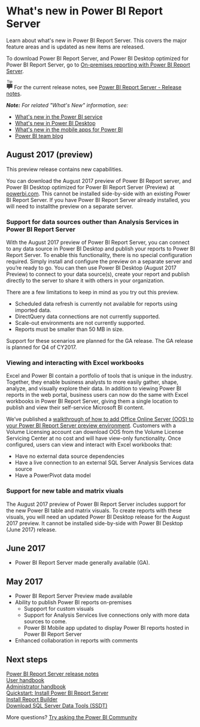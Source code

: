 <properties
   pageTitle="What's new in Power BI Report Server"
   description="Learn about what's new in Power BI Report Server. This covers the major feature areas and is updated as new items are released."
   services="powerbi"
   documentationCenter=""
   authors="guyinacube"
   manager="erikre"
   backup=""
   editor=""
   tags=""
   qualityFocus="no"
   qualityDate=""/>

<tags
   ms.service="powerbi"
   ms.devlang="NA"
   ms.topic="article"
   ms.tgt_pltfrm="NA"
   ms.workload="powerbi"
   ms.date="08/25/2017"
   ms.author="asaxton"/>

# What's new in Power BI Report Server

Learn about what's new in Power BI Report Server. This covers the major feature areas and is updated as new items are released.

To download Power BI Report Server, and Power BI Desktop optimized for Power BI Report Server, go to [On-premises reporting with Power BI Report Server](https://powerbi.microsoft.com/report-server/).

![tip](media/fyi-tip.png "tip") For the current release notes, see [Power BI Report Server - Release notes](reportserver-release-notes.md).

***Note:*** *For related "What's New" information, see:*

- [What's new in the Power BI service](../powerbi-service-whats-new.md)
- [What's new in Power BI Desktop](../powerbi-desktop-latest-update.md)
- [What's new in the mobile apps for Power BI](../powerbi-mobile-whats-new-in-the-mobile-apps.md)
- [Power BI team blog](https://powerbi.microsoft.com/blog/)

## August 2017 (preview)

This preview release contains new capabilities.

You can download the August 2017 preview of Power BI Report server, and Power BI Desktop optimized for Power BI Report Server (Preview) at [powerbi.com](https://powerbi.microsoft.com/report-server/). This cannot be installed side-by-side with an existing Power BI Report Server. If you have Power BI Report Server already installed, you will need to installthe preview on a separate server. 

### Support for data sources outher than Analysis Services in Power BI Report Server

With the August 2017 preview of Power BI Report Server, you can connect to any data source in Power BI Desktop and publish your reports to Power BI Report Server. To enable this functionality, there is no special configuration required. Simply install and configure the preview on a separate server and you’re ready to go. You can then use Power BI Desktop (August 2017 Preview) to connect to your data source(s), create your report and publish directly to the server to share it with others in your organization.

There are a few limitations to keep in mind as you try out this preview.

- Scheduled data refresh is currently not available for reports using imported data.
- DirectQuery data connections are not currently supported.
- Scale-out environments are not currently supported.
- Reports must be smaller than 50 MB in size.

Support for these scenarios are planned for the GA release. The GA release is planned for Q4 of CY2017.

### Viewing and interacting with Excel workbooks

Excel and Power BI contain a portfolio of tools that is unique in the industry. Together, they enable business analysts to more easily gather, shape, analyze, and visually explore their data. In addition to viewing Power BI reports in the web portal, business users can now do the same with Excel workbooks in Power BI Report Server, giving them a single location to publish and view their self-service Microsoft BI content.

We’ve published a [walkthrough of how to add Office Online Server (OOS) to your Power BI Report Server preview environment](reportserver-excel-oos.md). Customers with a Volume Licensing account can download OOS from the Volume License Servicing Center at no cost and will have view-only functionality. Once configured, users can view and interact with Excel workbooks that:

- Have no external data source dependencies
- Have a live connection to an external SQL Server Analysis Services data source
- Have a PowerPivot data model

### Support for new table and matrix viuals

The August 2017 preview of Power BI Report Server includes support for the new Power BI table and matrix visuals. To create reports with these visuals, you will need an updated Power BI Desktop release for the August 2017 preview. It cannot be installed side-by-side with Power BI Desktop (June 2017) release. 

## June 2017

* Power BI Report Server made generally available (GA).

## May 2017

* Power BI Report Server Preview made available
* Ability to publish Power BI reports on-premises
    * Suppport for custom visuals
    * Support for Analysis Services live connections only with more data sources to come.
    * Power BI Mobile app updated to display Power BI reports hosted in Power BI Report Server
* Enhanced collaboration in reports with comments

## Next steps

[Power BI Report Server release notes](reportserver-release-notes.md)  
[User handbook](reportserver-user-handbook-overview.md)  
[Administrator handbook](reportserver-admin-handbook-overview.md)  
[Quickstart: Install Power BI Report Server](reportserver-quickstart-install-report-server.md)  
[Install Report Builder](https://docs.microsoft.com/sql/reporting-services/install-windows/install-report-builder)  
[Download SQL Server Data Tools (SSDT)](http://go.microsoft.com/fwlink/?LinkID=616714)

More questions? [Try asking the Power BI Community](https://community.powerbi.com/)